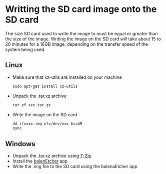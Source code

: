 # Writting the SD card image onto the SD card

The size SD card used to write the image to must be equal or greater than the size of the image.
Writing the image on the SD card will take about 15 to 20 minutes for a 16GB image, depending on the transfer speed of the system being used. 

## Linux
* Make sure that xz-utils are installed on your machine
    ~~~sh
    sudo apt-get install xz-utils
    ~~~
* Unpack the .tar.xz archive
    ~~~sh
    tar xf xxx.tar.gz
    ~~~
* Write the image on the SD card
    ~~~sh
    dd if=xxx.img of=/dev/xxx bs=4M
    sync
    ~~~

## Windows
* Unpack the .tar.xz archive using [7-Zip](https://www.7-zip.org/)
* Install the [balenEtcher](https://www.balena.io/etcher/) app
* Write the .img file to the SD card using the balenaEtcher app